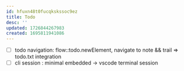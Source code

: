 ```yaml
---
id: hfuxn48t0fucqkskssoc9ez
title: Todo
desc: ''
updated: 1726844267983
created: 1695811941086
---
```


- [ ] todo navigation: flow::todo.newElement, navigate to note
&& trail
=> todo.txt integration
- [ ] cli session : minimal embedded -> vscode terminal session
